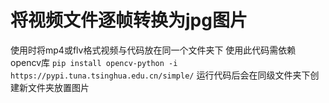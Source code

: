 # 将视频文件逐帧转换为jpg图片
使用时将mp4或flv格式视频与代码放在同一个文件夹下
使用此代码需依赖opencv库
`pip install opencv-python -i https://pypi.tuna.tsinghua.edu.cn/simple/`
运行代码后会在同级文件夹下创建新文件夹放置图片
